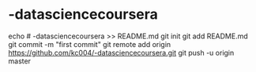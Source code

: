 # -datasciencecoursera
echo # -datasciencecoursera >> README.md
git init
git add README.md
git commit -m "first commit"
git remote add origin https://github.com/kc004/-datasciencecoursera.git
git push -u origin master
